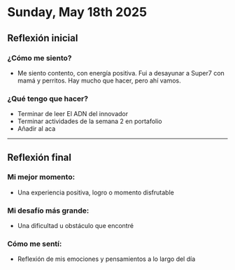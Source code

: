 # Sunday, May 18th 2025

## Reflexión inicial

### ¿Cómo me siento?
- Me siento contento, con energía positiva. Fui a desayunar a Super7 con mamá y perritos. Hay mucho que hacer, pero ahí vamos.

### ¿Qué tengo que hacer?
- Terminar de leer El ADN del innovador
- Terminar actividades de la semana 2 en portafolio
- Añadir al aca

---

## Reflexión final

### Mi mejor momento:
- Una experiencia positiva, logro o momento disfrutable

### Mi desafío más grande:
- Una dificultad u obstáculo que encontré

### Cómo me sentí:
- Reflexión de mis emociones y pensamientos a lo largo del día

